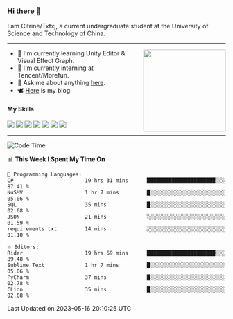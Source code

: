 ### Hi there 👋

I am Citrine/Txtxj, a current undergraduate student at the University of Science and Technology of China.

---

<img align="right" height="190" src="http://github-profile-summary-cards.vercel.app/api/cards/stats?username=txtxj&theme=vue">

- 🌱 I'm currently learning Unity Editor & Visual Effect Graph.
- 🐶 I'm currently interning at Tencent/Morefun.
- 💬 Ask me about anything [here](https://github.com/txtxj/txtxj/issues).
- 🕊️ [Here](https://txtxj.top) is my blog.

#### My Skills

![](https://img.shields.io/badge/C%23-239120?logo=csharp&logoColor=fff)
![](https://img.shields.io/badge/Unity-000000?logo=unity&logoColor=fff)
![](https://img.shields.io/badge/Python-3e74a2?logo=python&logoColor=fff)
![](https://img.shields.io/badge/C++-65318e?logo=cplusplus&logoColor=fff)
![](https://img.shields.io/badge/C-5654a2?logo=c&logoColor=fff)
![](https://img.shields.io/badge/Blender-f5792a?logo=blender&logoColor=fff)
![](https://img.shields.io/badge/SQL-cc2927?logo=microsoftsqlserver&logoColor=fff)

---

<!--START_SECTION:waka-->
![Code Time](http://img.shields.io/badge/Code%20Time-883%20hrs%2021%20mins-blue)

📊 **This Week I Spent My Time On** 

```text
💬 Programming Languages: 
C#                       19 hrs 31 mins      ██████████████████████░░░   87.41 % 
NuSMV                    1 hr 7 mins         █░░░░░░░░░░░░░░░░░░░░░░░░   05.06 % 
SQL                      35 mins             █░░░░░░░░░░░░░░░░░░░░░░░░   02.68 % 
JSON                     21 mins             ░░░░░░░░░░░░░░░░░░░░░░░░░   01.59 % 
requirements.txt         14 mins             ░░░░░░░░░░░░░░░░░░░░░░░░░   01.10 % 

🔥 Editors: 
Rider                    19 hrs 59 mins      ██████████████████████░░░   89.48 % 
Sublime Text             1 hr 7 mins         █░░░░░░░░░░░░░░░░░░░░░░░░   05.06 % 
PyCharm                  37 mins             █░░░░░░░░░░░░░░░░░░░░░░░░   02.78 % 
CLion                    35 mins             █░░░░░░░░░░░░░░░░░░░░░░░░   02.68 % 
```


 Last Updated on 2023-05-16 20:10:25 UTC
<!--END_SECTION:waka-->
